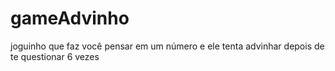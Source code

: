 # gameAdvinho
 joguinho que faz você pensar em um número e ele tenta advinhar depois de te questionar 6 vezes
